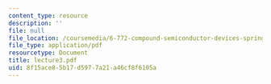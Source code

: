 ```yaml
---
content_type: resource
description: ''
file: null
file_location: /coursemedia/6-772-compound-semiconductor-devices-spring-2003/8f15ace85b17d5977a21a46cf8f6105a_lecture3.pdf
file_type: application/pdf
resourcetype: Document
title: lecture3.pdf
uid: 8f15ace8-5b17-d597-7a21-a46cf8f6105a
---
```

